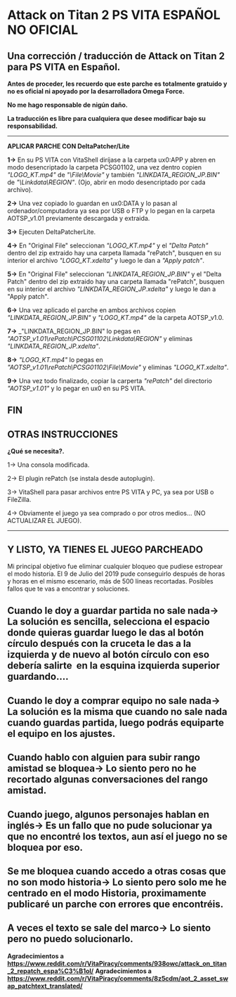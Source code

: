 # Attack on Titan 2 PS VITA ESPAÑOL NO OFICIAL
Una corrección / traducción de Attack on Titan 2 para PS VITA en Español.
-------------------------------------------

**Antes de proceder, les recuerdo que este parche es totalmente gratuido y no es oficial ni apoyado por la desarrolladora Omega Force.**

**No me hago responsable de nigún daño.**

**La traducción es libre para cualquiera que desee modificar bajo su responsabilidad.**

-------------------------------------------
**APLICAR PARCHE CON DeltaPatcher/Lite**

**1->** En su PS VITA con VitaShell diríjase a la carpeta ux0:APP y abren en modo desencriptado la carpeta PCSG01102, una vez dentro copien _"LOGO_KT.mp4"_ de _"\File\Movie"_ y también _"LINKDATA_REGION_JP.BIN"_ de _"\Linkdata\REGION"_. (Ojo, abrir en modo desencriptado por cada archivo).

**2->** Una vez copiado lo guardan en ux0:DATA y lo pasan al ordenador/computadora ya sea por USB o FTP y lo pegan en la carpeta AOTSP_v1.01 previamente descargada y extraida.

**3->** Ejecuten DeltaPatcherLite.

**4->** En "Original File" seleccionan _"LOGO_KT.mp4"_ y el _"Delta Patch"_ dentro del zip extraido hay una carpeta llamada "rePatch", busquen en su interior el archivo _"LOGO_KT.xdelta"_ y luego le dan a _"Apply patch"_.

**5->** En "Original File" seleccionan _"LINKDATA_REGION_JP.BIN"_ y el "Delta Patch" dentro del zip extraido hay una carpeta llamada "rePatch", busquen en su interior el archivo _"LINKDATA_REGION_JP.xdelta"_ y luego le dan a "Apply patch".

**6->** Una vez aplicado el parche en ambos archivos copien _"LINKDATA_REGION_JP.BIN"_ y _"LOGO_KT.mp4"_ de la carpeta AOTSP_v1.0.

**7->** _"LINKDATA_REGION_JP.BIN" lo pegas en _"AOTSP_v1.01\rePatch\PCSG01102\Linkdata\REGION"_ y eliminas _"LINKDATA_REGION_JP.xdelta"_.

**8->** _"LOGO_KT.mp4"_ lo pegas en _"AOTSP_v1.01\rePatch\PCSG01102\File\Movie"_ y eliminas _"LOGO_KT.xdelta"_.

**9->** Una vez todo finalizado, copiar la carperta _"rePatch"_ del directorio _"AOTSP_v1.01"_ y lo pegar en ux0 en su PS VITA.

**FIN**
-------------------------------------------------------------------------------------------------------------------------------------------------- 
**OTRAS INSTRUCCIONES**
-------------------------------------------------------------------------------------------------------------------------------------------------- 
**¿Qué se necesita?.**

1->​ Una consola modificada.

2->​ El plugin rePatch (se instala desde ​autoplugin​).

3->​ ​VitaShell​ para pasar archivos entre ​PS VITA​ y ​PC​, ya sea por USB o ​FileZilla​.

4-> ​Obviamente el ​juego​ ya sea comprado o por otros medios... ​(NO ACTUALIZAR EL JUEGO).

--------------------------------------------------------------------------------------------------------------------------------------------------
**Y LISTO, YA TIENES EL JUEGO PARCHEADO**
-----------------------------------------------------------------------
Mi principal objetivo fue eliminar cualquier bloqueo que pudiese estropear el modo
historia.
El 9 de Julio del 2019 pude conseguirlo después de horas y horas en el
mismo escenario, más de 500 líneas recortadas.
Posibles fallos que te vas a encontrar y soluciones.


**Cuando le doy a guardar partida no sale nada->**
La solución es sencilla, selecciona el espacio donde quieras guardar
luego le das al botón ​círculo​ ​después con la ​cruceta​ le das a la izquierda y de
nuevo al botón ​círculo​ con eso debería salirte 
en la esquina izquierda superior ​guardando....
-------------------------------------------
**Cuando le doy a comprar equipo no sale nada->**
La solución es la misma que cuando no sale nada cuando guardas partida,
luego podrás equiparte el equipo en los ajustes.
-------------------------------------------
**Cuando hablo con alguien para subir rango amistad se bloquea->**
Lo siento pero no he recortado algunas conversaciones del rango amistad.
-------------------------------------------
**Cuando juego, algunos personajes hablan en inglés->**
Es un fallo que no pude solucionar ya que no encontré los textos, aun así el
juego no se bloquea por eso.
-------------------------------------------
**Se me bloquea cuando accedo a otras cosas que no son modo
historia->**
Lo siento pero solo me he centrado en el modo Historia, proximamente
publicaré un parche con errores que encontréis.
-------------------------------------------
**A veces el texto se sale del marco->**
Lo siento pero no puedo solucionarlo.
-------------------------------------------
**Agradecimientos a https://www.reddit.com/r/VitaPiracy/comments/938owc/attack_on_titan_2_repatch_espa%C3%B1ol/**
**Agradecimientos a https://www.reddit.com/r/VitaPiracy/comments/8z5cdm/aot_2_asset_swap_patchtext_translated/**

